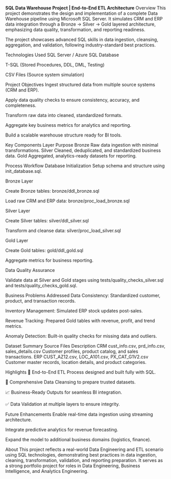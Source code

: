 **SQL Data Warehouse Project | End-to-End ETL Architecture**
Overview
This project demonstrates the design and implementation of a complete Data Warehouse pipeline using Microsoft SQL Server.
It simulates CRM and ERP data integration through a Bronze → Silver → Gold layered architecture, emphasizing data quality, transformation, and reporting readiness.

The project showcases advanced SQL skills in data ingestion, cleansing, aggregation, and validation, following industry-standard best practices.

Technologies Used
SQL Server / Azure SQL Database

T-SQL (Stored Procedures, DDL, DML, Testing)

CSV Files (Source system simulation)

Project Objectives
Ingest structured data from multiple source systems (CRM and ERP).

Apply data quality checks to ensure consistency, accuracy, and completeness.

Transform raw data into cleaned, standardized formats.

Aggregate key business metrics for analytics and reporting.

Build a scalable warehouse structure ready for BI tools.

Key Components
Layer	Purpose
Bronze	Raw data ingestion with minimal transformations.
Silver	Cleaned, deduplicated, and standardized business data.
Gold	Aggregated, analytics-ready datasets for reporting.

Process Workflow
Database Initialization
Setup schema and structure using init_database.sql.

Bronze Layer

Create Bronze tables: bronze/ddl_bronze.sql

Load raw CRM and ERP data: bronze/proc_load_bronze.sql

Silver Layer

Create Silver tables: silver/ddl_silver.sql

Transform and cleanse data: silver/proc_load_silver.sql

Gold Layer

Create Gold tables: gold/ddl_gold.sql

Aggregate metrics for business reporting.

Data Quality Assurance

Validate data at Silver and Gold stages using tests/quality_checks_silver.sql and tests/quality_checks_gold.sql.

Business Problems Addressed
Data Consistency: Standardized customer, product, and transaction records.

Inventory Management: Simulated ERP stock updates post-sales.

Revenue Tracking: Prepared Gold tables with revenue, profit, and trend metrics.

Anomaly Detection: Built-in quality checks for missing data and outliers.

Dataset Summary
Source	Files	Description
CRM	cust_info.csv, prd_info.csv, sales_details.csv	Customer profiles, product catalog, and sales transactions.
ERP	CUST_AZ12.csv, LOC_A101.csv, PX_CAT_G1V2.csv	Customer master records, location details, and product categories.

Highlights
📂 End-to-End ETL Process designed and built fully with SQL.

🧹 Comprehensive Data Cleansing to prepare trusted datasets.

📈 Business-Ready Outputs for seamless BI integration.

✅ Data Validation at multiple layers to ensure integrity.

Future Enhancements
Enable real-time data ingestion using streaming architecture.

Integrate predictive analytics for revenue forecasting.

Expand the model to additional business domains (logistics, finance).

About
This project reflects a real-world Data Engineering and ETL scenario using SQL technologies, demonstrating best practices in data ingestion, cleaning, transformation, validation, and reporting preparation.
It serves as a strong portfolio project for roles in Data Engineering, Business Intelligence, and Analytics Engineering.
